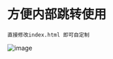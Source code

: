 # 方便内部跳转使用

```
直接修改index.html 即可自定制
```

![image](https://github.com/s57445560/smc_jump/raw/master/smc_jump/jump/static/images/zs.png)

